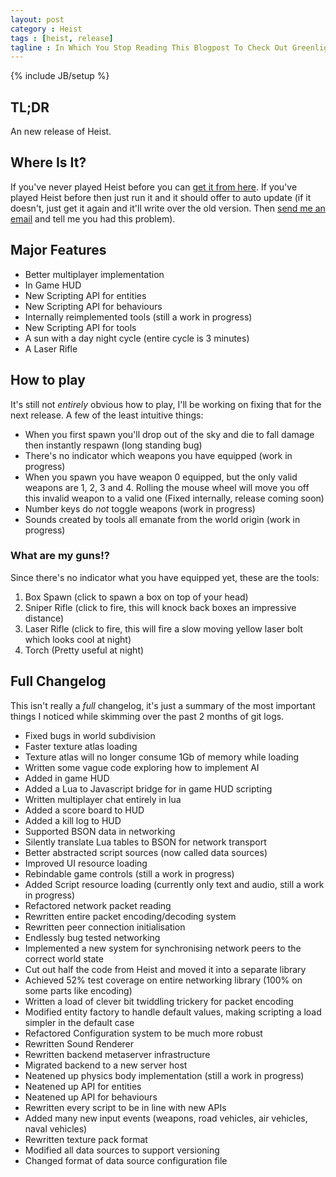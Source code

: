 ```yaml
---
layout: post
category : Heist
tags : [heist, release]
tagline : In Which You Stop Reading This Blogpost To Check Out Greenlight
---
```

{% include JB/setup %}


## TL;DR

An new release of Heist.

## Where Is It?

If you've never played Heist before you can [get it from here](http://www.placeholder-software.co.uk/static-files/setup/heistgame/publish.htm). If you've played Heist before then just run it and it should offer to auto update (if it doesn't, just get it again and it'll write over the old version. Then [send me an email](mailto://martin@placeholder-software.co.uk) and tell me you had this problem).

## Major Features

 - Better multiplayer implementation
 - In Game HUD
 - New Scripting API for entities
 - New Scripting API for behaviours
 - Internally reimplemented tools (still a work in progress)
 - New Scripting API for tools
 - A sun with a day night cycle (entire cycle is 3 minutes)
 - A Laser Rifle
 
## How to play

It's still not _entirely_ obvious how to play, I'll be working on fixing that for the next release. A few of the least intuitive things:

 - When you first spawn you'll drop out of the sky and die to fall damage then instantly respawn (long standing bug)
 - There's no indicator which weapons you have equipped (work in progress)
 - When you spawn you have weapon 0 equipped, but the only valid weapons are 1, 2, 3 and 4. Rolling the mouse wheel will move you off this invalid weapon to a valid one (Fixed internally, release coming soon)
 - Number keys do _not_ toggle weapons (work in progress)
 - Sounds created by tools all emanate from the world origin (work in progress)

### What are my guns!?

Since there's no indicator what you have equipped yet, these are the tools:

1. Box Spawn (click to spawn a box on top of your head)
2. Sniper Rifle (click to fire, this will knock back boxes an impressive distance)
3. Laser Rifle (click to fire, this will fire a slow moving yellow laser bolt which looks cool at night)
4. Torch (Pretty useful at night)
 
## Full Changelog

This isn't really a _full_ changelog, it's just a summary of the most important things I noticed while skimming over the past 2 months of git logs.

 - Fixed bugs in world subdivision
 - Faster texture atlas loading
 - Texture atlas will no longer consume 1Gb of memory while loading
 - Written some vague code exploring how to implement AI
 - Added in game HUD
 - Added a Lua to Javascript bridge for in game HUD scripting
 - Written multiplayer chat entirely in lua
 - Added a score board to HUD
 - Added a kill log to HUD
 - Supported BSON data in networking
 - Silently translate Lua tables to BSON for network transport
 - Better abstracted script sources (now called data sources)
 - Improved UI resource loading
 - Rebindable game controls (still a work in progress)
 - Added Script resource loading (currently only text and audio, still a work in progress)
 - Refactored network packet reading
 - Rewritten entire packet encoding/decoding system
 - Rewritten peer connection initialisation
 - Endlessly bug tested networking
 - Implemented a new system for synchronising network peers to the correct world state
 - Cut out half the code from Heist and moved it into a separate library
 - Achieved 52% test coverage on entire networking library (100% on some parts like encoding)
 - Written a load of clever bit twiddling trickery for packet encoding
 - Modified entity factory to handle default values, making scripting a load simpler in the default case
 - Refactored Configuration system to be much more robust
 - Rewritten Sound Renderer
 - Rewritten backend metaserver infrastructure
 - Migrated backend to a new server host
 - Neatened up physics body implementation (still a work in progress)
 - Neatened up API for entities
 - Neatened up API for behaviours
 - Rewritten every script to be in line with new APIs
 - Added many new input events (weapons, road vehicles, air vehicles, naval vehicles)
 - Rewritten texture pack format
 - Modified all data sources to support versioning
 - Changed format of data source configuration file